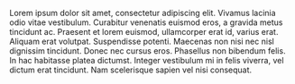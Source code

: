Lorem ipsum dolor sit amet, consectetur adipiscing elit. Vivamus lacinia odio vitae vestibulum. Curabitur venenatis euismod eros, a gravida metus tincidunt ac. Praesent et lorem euismod, ullamcorper erat id, varius erat. Aliquam erat volutpat. Suspendisse potenti. Maecenas non nisi nec nisl dignissim tincidunt. Donec nec cursus eros. Phasellus non bibendum felis. In hac habitasse platea dictumst. Integer vestibulum mi in felis viverra, vel dictum erat tincidunt. Nam scelerisque sapien vel nisi consequat.
